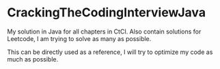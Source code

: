 # CrackingTheCodingInterviewJava
My solution in Java for all chapters in CtCI.
Also contain solutions for Leetcode, I am trying to solve as many as possible.

This can be directly used as a reference, I will try to optimize my code as much as possible.